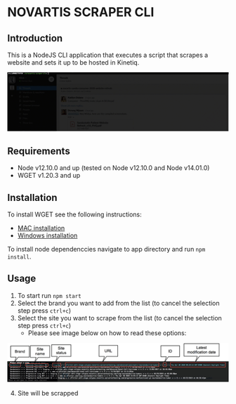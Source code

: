 # NOVARTIS SCRAPER CLI

## Introduction

This is a NodeJS CLI application that executes a script that scrapes a website and sets it up to be hosted in Kinetiq.

![alt text](/images/overview.gif)

## Requirements

* Node v12.10.0 and up (tested on Node v12.10.0 and Node v14.01.0)
* WGET v1.20.3 and up

## Installation

To install WGET see the following instructions:

* [MAC installation](https://formulae.brew.sh/formula/wget)
* [Windows installation](https://www.gnu.org/software/wget/)

To install node dependenccies navigate to app directory and run `npm install`.

## Usage

1. To start run `npm start`
2. Select the brand you want to add from the list (to cancel the selection step press `ctrl+c`)
3. Select the site you want to scrape from the list (to cancel the selection step press `ctrl+c`) 
    * Please see image below on how to read these options:

![How to read the list](/images/guide.jpg)

4. Site will be scrapped

